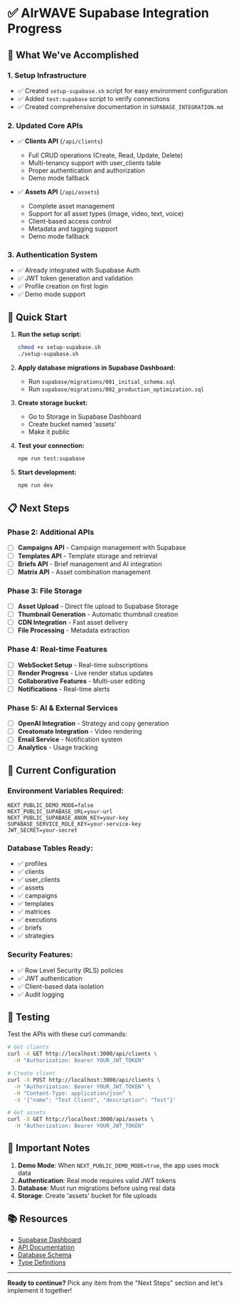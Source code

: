 # ✅ AIrWAVE Supabase Integration Progress

## 🎉 What We've Accomplished

### 1. **Setup Infrastructure**
- ✅ Created `setup-supabase.sh` script for easy environment configuration
- ✅ Added `test:supabase` script to verify connections
- ✅ Created comprehensive documentation in `SUPABASE_INTEGRATION.md`

### 2. **Updated Core APIs**
- ✅ **Clients API** (`/api/clients`)
  - Full CRUD operations (Create, Read, Update, Delete)
  - Multi-tenancy support with user_clients table
  - Proper authentication and authorization
  - Demo mode fallback
  
- ✅ **Assets API** (`/api/assets`)
  - Complete asset management
  - Support for all asset types (image, video, text, voice)
  - Client-based access control
  - Metadata and tagging support
  - Demo mode fallback

### 3. **Authentication System**
- ✅ Already integrated with Supabase Auth
- ✅ JWT token generation and validation
- ✅ Profile creation on first login
- ✅ Demo mode support

## 🚀 Quick Start

1. **Run the setup script:**
   ```bash
   chmod +x setup-supabase.sh
   ./setup-supabase.sh
   ```

2. **Apply database migrations in Supabase Dashboard:**
   - Run `supabase/migrations/001_initial_schema.sql`
   - Run `supabase/migrations/002_production_optimization.sql`

3. **Create storage bucket:**
   - Go to Storage in Supabase Dashboard
   - Create bucket named 'assets'
   - Make it public

4. **Test your connection:**
   ```bash
   npm run test:supabase
   ```

5. **Start development:**
   ```bash
   npm run dev
   ```

## 📋 Next Steps

### Phase 2: Additional APIs
- [ ] **Campaigns API** - Campaign management with Supabase
- [ ] **Templates API** - Template storage and retrieval
- [ ] **Briefs API** - Brief management and AI integration
- [ ] **Matrix API** - Asset combination management

### Phase 3: File Storage
- [ ] **Asset Upload** - Direct file upload to Supabase Storage
- [ ] **Thumbnail Generation** - Automatic thumbnail creation
- [ ] **CDN Integration** - Fast asset delivery
- [ ] **File Processing** - Metadata extraction

### Phase 4: Real-time Features
- [ ] **WebSocket Setup** - Real-time subscriptions
- [ ] **Render Progress** - Live render status updates
- [ ] **Collaborative Features** - Multi-user editing
- [ ] **Notifications** - Real-time alerts

### Phase 5: AI & External Services
- [ ] **OpenAI Integration** - Strategy and copy generation
- [ ] **Creatomate Integration** - Video rendering
- [ ] **Email Service** - Notification system
- [ ] **Analytics** - Usage tracking

## 🔧 Current Configuration

### Environment Variables Required:
```env
NEXT_PUBLIC_DEMO_MODE=false
NEXT_PUBLIC_SUPABASE_URL=your-url
NEXT_PUBLIC_SUPABASE_ANON_KEY=your-key
SUPABASE_SERVICE_ROLE_KEY=your-service-key
JWT_SECRET=your-secret
```

### Database Tables Ready:
- ✅ profiles
- ✅ clients  
- ✅ user_clients
- ✅ assets
- ✅ campaigns
- ✅ templates
- ✅ matrices
- ✅ executions
- ✅ briefs
- ✅ strategies

### Security Features:
- ✅ Row Level Security (RLS) policies
- ✅ JWT authentication
- ✅ Client-based data isolation
- ✅ Audit logging

## 🧪 Testing

Test the APIs with these curl commands:

```bash
# Get clients
curl -X GET http://localhost:3000/api/clients \
  -H "Authorization: Bearer YOUR_JWT_TOKEN"

# Create client
curl -X POST http://localhost:3000/api/clients \
  -H "Authorization: Bearer YOUR_JWT_TOKEN" \
  -H "Content-Type: application/json" \
  -d '{"name": "Test Client", "description": "Test"}'

# Get assets
curl -X GET http://localhost:3000/api/assets \
  -H "Authorization: Bearer YOUR_JWT_TOKEN"
```

## 🚨 Important Notes

1. **Demo Mode**: When `NEXT_PUBLIC_DEMO_MODE=true`, the app uses mock data
2. **Authentication**: Real mode requires valid JWT tokens
3. **Database**: Must run migrations before using real data
4. **Storage**: Create 'assets' bucket for file uploads

## 📚 Resources

- [Supabase Dashboard](https://supabase.com/dashboard)
- [API Documentation](./SUPABASE_INTEGRATION.md)
- [Database Schema](./supabase/migrations/001_initial_schema.sql)
- [Type Definitions](./src/lib/supabase.ts)

---

**Ready to continue?** Pick any item from the "Next Steps" section and let's implement it together!
